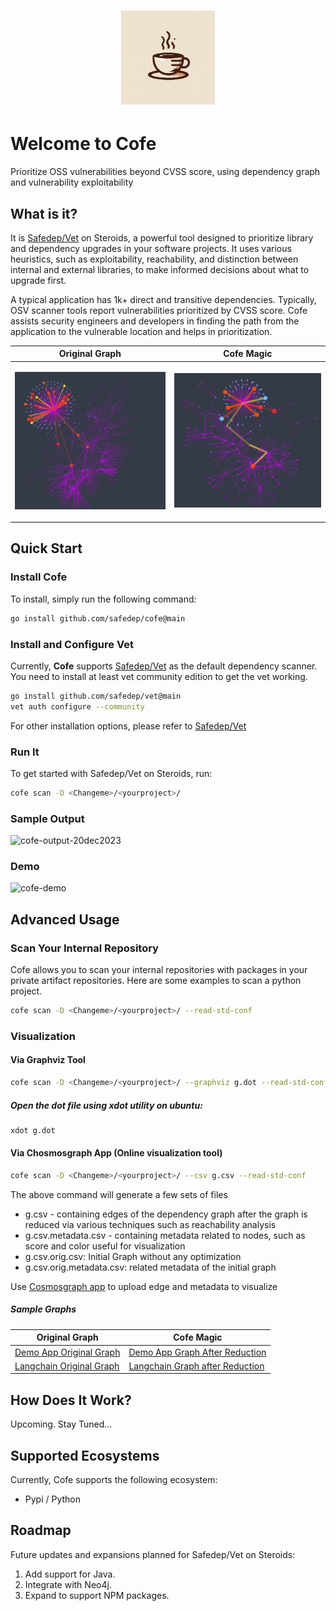 <h1 align="center">
    <img alt="SafeDep Cofe" src="docs/static/img/cofe-logo.png" width="150" />
</h1>

# Welcome to Cofe
Prioritize OSS vulnerabilities beyond CVSS score, using dependency graph and vulnerability exploitability

## What is it?
It is [Safedep/Vet](https://github.com/safedep/vet) on Steroids, a powerful tool designed to prioritize library and dependency upgrades in your software projects. It uses various heuristics, such as exploitability, reachability, and distinction between internal and external libraries, to make informed decisions about what to upgrade first.

A typical application has 1k+ direct and transitive dependencies. Typically, OSV scanner tools report vulnerabilities prioritized by CVSS score. Cofe assists security engineers and developers in finding the path from the application to the vulnerable location and helps in prioritization. 

| Original Graph              | Cofe Magic   |
| ---------------------- | ---------------------- |
| <p align="center"><img alt="A typical dependency graph" src="docs/static/img/original_dep_graph.png" width="400" /></p> | <p align="center"><img alt="A typical dependency graph" src="docs/static/img/dep_graph_reachability.png" width="400" /></p> |

## Quick Start

### Install Cofe

To install, simply run the following command:

```bash
go install github.com/safedep/cofe@main
```

### Install and Configure Vet
Currently, **Cofe** supports [Safedep/Vet](https://github.com/safedep/vet) as the default dependency scanner. You need to install at least vet community edition to get the vet working.

```bash
go install github.com/safedep/vet@main
vet auth configure --community
```
For other installation options, please refer to [Safedep/Vet](https://github.com/safedep/vet) 

### Run It

To get started with Safedep/Vet on Steroids, run:

```bash
cofe scan -D <Changeme>/<yourproject>/
```

### Sample Output
![cofe-output-20dec2023](https://github.com/safedep/cofe/assets/74857/9bcd8d1b-2bd6-4e74-a093-ccb76a8d58f5)


### Demo 
![cofe-demo](https://github.com/safedep/cofe/assets/74857/8453858c-33b5-42fa-a7ed-c48671148eb5)


## Advanced Usage

### Scan Your Internal Repository

Cofe allows you to scan your internal repositories with packages in your private artifact repositories. Here are some examples to scan a python project.

```bash
cofe scan -D <Changeme>/<yourproject>/ --read-std-conf
```

### Visualization

#### Via Graphviz Tool

```bash
cofe scan -D <Changeme>/<yourproject>/ --graphviz g.dot --read-std-conf
```
##### Open the dot file using xdot utility on ubuntu:

```bash
xdot g.dot
```


#### Via Chosmosgraph App (Online visualization tool)

```bash
cofe scan -D <Changeme>/<yourproject>/ --csv g.csv --read-std-conf
```
The above command will generate a few sets of files 
* g.csv - containing edges of the dependency graph after the graph is reduced via various techniques such as reachability analysis
* g.csv.metadata.csv - containing metadata related to nodes, such as score and color useful for visualization
* g.csv.orig.csv: Initial Graph without any optimization
* g.csv.orig.metadata.csv: related metadata of the initial graph

Use [Cosmosgraph app](https://cosmograph.app/run) to upload edge and metadata to visualize

##### Sample Graphs

| Original Graph              | Cofe Magic   |
| ---------------------- | ---------------------- |
| [Demo App Original Graph](https://cosmograph.app/run/?data=https://raw.githubusercontent.com/safedep/cofe/main/samples/csvs/libs/pydemoapp2.csv.orig.csv&meta=https://raw.githubusercontent.com/safedep/cofe/main/samples/csvs/libs/pydemoapp2.csv.orig.csv.metadata.csv&gravity=0.25&repulsion=1&repulsionTheta=1.15&linkSpring=1&linkDistance=10&friction=0.85&renderLinks=true&nodeSizeScale=0.6&linkWidthScale=0.2&linkArrowsSizeScale=0.5&nodeSize=size-vuln_score&nodeColor=color-vuln_color&nodeLabel=id&linkWidth=width-avg-vuln_weight&linkColor=color-vuln_score) | [Demo App Graph After Reduction](https://cosmograph.app/run/?data=https://raw.githubusercontent.com/safedep/cofe/main/samples/csvs/libs/pydemoapp2.csv&meta=https://raw.githubusercontent.com/safedep/cofe/main/samples/csvs/libs/pydemoapp2.csv.metadata.csv&gravity=0.25&repulsion=1&repulsionTheta=1.15&linkSpring=1&linkDistance=10&friction=0.85&renderLinks=true&nodeSizeScale=0.6&linkWidthScale=0.2&linkArrowsSizeScale=0.5&nodeSize=size-vuln_score&nodeColor=color-vuln_color&nodeLabel=id&linkWidth=width-avg-vuln_weight&linkColor=color-vuln_score)  |
| [Langchain Original Graph](https://cosmograph.app/run/?data=https://raw.githubusercontent.com/safedep/cofe/main/samples/csvs/libs/langchan.csv.orig.csv&meta=https://raw.githubusercontent.com/safedep/cofe/main/samples/csvs/libs/langchan.csv.orig.csv.metadata.csv&gravity=0.25&repulsion=1&repulsionTheta=1.15&linkSpring=1&linkDistance=10&friction=0.85&renderLinks=true&nodeSizeScale=0.6&linkWidthScale=0.2&linkArrowsSizeScale=0.5&nodeSize=size-vuln_score&nodeColor=color-vuln_color&nodeLabel=id&linkWidth=width-avg-vuln_weight&linkColor=color-vuln_score) | [Langchain Graph after Reduction](https://cosmograph.app/run/?data=https://raw.githubusercontent.com/safedep/cofe/main/samples/csvs/libs/langchan.csv&meta=https://raw.githubusercontent.com/safedep/cofe/main/samples/csvs/libs/langchan.csv.metadata.csv&gravity=0.25&repulsion=1&repulsionTheta=1.15&linkSpring=1&linkDistance=10&friction=0.85&renderLinks=true&nodeSizeScale=0.6&linkWidthScale=0.2&linkArrowsSizeScale=0.5&nodeSize=size-vuln_score&nodeColor=color-vuln_color&nodeLabel=id&linkWidth=width-avg-vuln_weight&linkColor=color-vuln_score)  |


## How Does It Work?

Upcoming. Stay Tuned...

## Supported Ecosystems

Currently, Cofe supports the following ecosystem:
* Pypi / Python

## Roadmap

Future updates and expansions planned for Safedep/Vet on Steroids:

1. Add support for Java.
2. Integrate with Neo4j.
3. Expand to support NPM packages.
